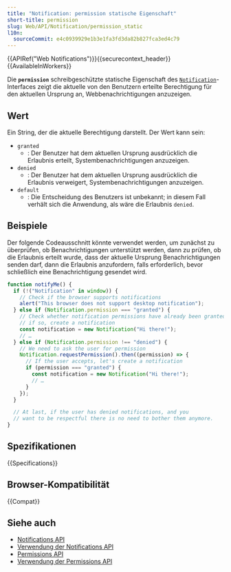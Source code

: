```yaml
---
title: "Notification: permission statische Eigenschaft"
short-title: permission
slug: Web/API/Notification/permission_static
l10n:
  sourceCommit: e4c0939929e1b3e1fa3fd3da82b827fca3ed4c79
---
```


{{APIRef("Web Notifications")}}{{securecontext_header}} {{AvailableInWorkers}}

Die **`permission`** schreibgeschützte statische Eigenschaft des [`Notification`](/de/docs/Web/API/Notification)-Interfaces zeigt die aktuelle von den Benutzern erteilte Berechtigung für den aktuellen Ursprung an, Webbenachrichtigungen anzuzeigen.

## Wert

Ein String, der die aktuelle Berechtigung darstellt. Der Wert kann sein:

- `granted`
  - : Der Benutzer hat dem aktuellen Ursprung ausdrücklich die Erlaubnis erteilt, Systembenachrichtigungen anzuzeigen.
- `denied`
  - : Der Benutzer hat dem aktuellen Ursprung ausdrücklich die Erlaubnis verweigert, Systembenachrichtigungen anzuzeigen.
- `default`
  - : Die Entscheidung des Benutzers ist unbekannt; in diesem Fall verhält sich die Anwendung, als wäre die Erlaubnis `denied`.

## Beispiele

Der folgende Codeausschnitt könnte verwendet werden, um zunächst zu überprüfen, ob Benachrichtigungen unterstützt werden, dann zu prüfen, ob die Erlaubnis erteilt wurde, dass der aktuelle Ursprung Benachrichtigungen senden darf, dann die Erlaubnis anzufordern, falls erforderlich, bevor schließlich eine Benachrichtigung gesendet wird.

```js
function notifyMe() {
  if (!("Notification" in window)) {
    // Check if the browser supports notifications
    alert("This browser does not support desktop notification");
  } else if (Notification.permission === "granted") {
    // Check whether notification permissions have already been granted;
    // if so, create a notification
    const notification = new Notification("Hi there!");
    // …
  } else if (Notification.permission !== "denied") {
    // We need to ask the user for permission
    Notification.requestPermission().then((permission) => {
      // If the user accepts, let's create a notification
      if (permission === "granted") {
        const notification = new Notification("Hi there!");
        // …
      }
    });
  }

  // At last, if the user has denied notifications, and you
  // want to be respectful there is no need to bother them anymore.
}
```

## Spezifikationen

{{Specifications}}

## Browser-Kompatibilität

{{Compat}}

## Siehe auch

- [Notifications API](/de/docs/Web/API/Notifications_API)
- [Verwendung der Notifications API](/de/docs/Web/API/Notifications_API/Using_the_Notifications_API)
- [Permissions API](/de/docs/Web/API/Permissions_API)
- [Verwendung der Permissions API](/de/docs/Web/API/Permissions_API/Using_the_Permissions_API)
